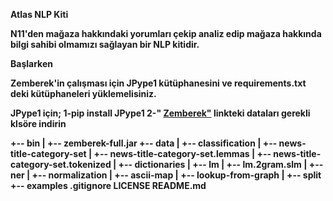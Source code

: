 <b><b>Atlas NLP Kiti

N11'den mağaza hakkındaki yorumları çekip analiz edip mağaza hakkında bilgi sahibi olmamızı sağlayan bir NLP kitidir.


<b>Başlarken 

Zemberek'in çalışması için JPype1 kütüphanesini ve requirements.txt deki kütüphaneleri yüklemelisiniz.

JPype1 için;
	1-pip install JPype1
	2-" [Zemberek"](https://drive.google.com/drive/folders/0B9TrB39LQKZWSjNKdVcwWUxxUm8?usp=sharing"Zemberek") linkteki dataları gerekli klsöre indirin

+-- bin
|   +-- zemberek-full.jar
+-- data
|   +-- classification
|       +-- news-title-category-set
|       +-- news-title-category-set.lemmas
|       +-- news-title-category-set.tokenized
|   +-- dictionaries
|   +-- lm
|       +-- lm.2gram.slm
|   +-- ner
|   +-- normalization
|       +-- ascii-map
|       +-- lookup-from-graph
|       +-- split
+-- examples
.gitignore
LICENSE
README.md
 

